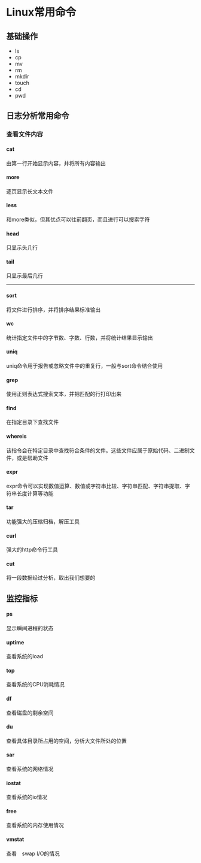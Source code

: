 # Linux常用命令

## 基础操作
* ls
* cp
* mv
* rm
* mkdir
* touch
* cd
* pwd

## 日志分析常用命令

### 查看文件内容
#### cat
由第一行开始显示内容，并将所有内容输出

#### more
逐页显示长文本文件

#### less
和more类似，但其优点可以往前翻页，而且进行可以搜索字符

#### head
只显示头几行

#### tail
只显示最后几行

***

#### sort
将文件进行排序，并将排序结果标准输出

#### wc
统计指定文件中的字节数、字数、行数，并将统计结果显示输出

#### uniq
uniq命令用于报告或忽略文件中的重复行，一般与sort命令结合使用

#### grep
使用正则表达式搜索文本，并把匹配的行打印出来

#### find
在指定目录下查找文件

#### whereis
该指令会在特定目录中查找符合条件的文件。这些文件应属于原始代码、二进制文件，或是帮助文件

#### expr
expr命令可以实现数值运算、数值或字符串比较、字符串匹配、字符串提取、字符串长度计算等功能

#### tar
功能强大的压缩归档，解压工具

#### curl
强大的http命令行工具

#### cut
将一段数据经过分析，取出我们想要的

## 监控指标

#### ps
显示瞬间进程的状态

#### uptime
查看系统的load

#### top
查看系统的CPU消耗情况

#### df
查看磁盘的剩余空间

#### du
查看具体目录所占用的空间，分析大文件所处的位置

#### sar
查看系统的网络情况

#### iostat
查看系统的io情况

#### free
查看系统的内存使用情况

#### vmstat
查看　swap I/O的情况

